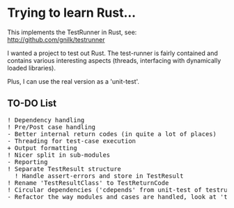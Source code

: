 # Trying to learn Rust...

This implements the TestRunner in Rust, see: http://github.com/gnilk/testrunner

I wanted a project to test out Rust. The test-runner is fairly contained and contains
various interesting aspects (threads, interfacing with dynamically loaded libraries).

Plus, I can use the real version as a 'unit-test'.

## TO-DO List
<pre>
! Dependency handling
! Pre/Post case handling
- Better internal return codes (in quite a lot of places)
- Threading for test-case execution
+ Output formatting
! Nicer split in sub-modules
- Reporting
! Separate TestResult structure
  ! Handle assert-errors and store in TestResult
! Rename 'TestResultClass' to TestReturnCode
! Circular dependencies ('cdepends' from unit-test of testrunner)
- Refactor the way modules and cases are handled, look at 'testrunner.cpp' from the original testrunner project
</pre>
